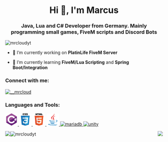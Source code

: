 <h1 align="center">Hi 👋, I'm Marcus</h1>
<h3 align="center">Java, Lua and C# Developer from Germany. Mainly programming small games, FiveM scripts and Discord Bots</h3>

<p align="left"> <img src="https://komarev.com/ghpvc/?username=mrcloudyt&label=Profile%20views&color=0e75b6&style=flat" alt="mrcloudyt" /> </p>

- 🔭 I’m currently working on **PlatinLife FiveM Server**

- 🌱 I’m currently learning **FiveM/Lua Scripting** and **Spring Boot/Integration**

<h3 align="left">Connect with me:</h3>
<p align="left">
<a href="https://twitter.com/__mrcloud" target="blank"><img align="center" src="https://raw.githubusercontent.com/rahuldkjain/github-profile-readme-generator/neutral-icons/src/images/icons/Social/twitter.svg" alt="__mrcloud" height="30" width="40" /></a>
</p>




<h3 align="left">Languages and Tools:</h3>
<p align="left"> <a href="https://www.w3schools.com/cs/" target="_blank"> <img src="https://raw.githubusercontent.com/devicons/devicon/master/icons/csharp/csharp-original.svg" alt="csharp" width="40" height="40"/> </a> <a href="https://www.w3schools.com/css/" target="_blank"> <img src="https://raw.githubusercontent.com/devicons/devicon/master/icons/css3/css3-original-wordmark.svg" alt="css3" width="40" height="40"/> </a> <a href="https://www.w3.org/html/" target="_blank"> <img src="https://raw.githubusercontent.com/devicons/devicon/master/icons/html5/html5-original-wordmark.svg" alt="html5" width="40" height="40"/> </a> <a href="https://www.java.com" target="_blank"> <img src="https://raw.githubusercontent.com/devicons/devicon/master/icons/java/java-original.svg" alt="java" width="40" height="40"/> </a> <a href="https://mariadb.org/" target="_blank"> <img src="https://www.vectorlogo.zone/logos/mariadb/mariadb-icon.svg" alt="mariadb" width="40" height="40"/> </a> <a href="https://unity.com/" target="_blank"> <img src="https://www.vectorlogo.zone/logos/unity3d/unity3d-icon.svg" alt="unity" width="40" height="40"/> </a> </p>

<p><img align="center" src="https://github-readme-streak-stats.herokuapp.com/?user=mrcloudyt&" alt="mrcloudyt" />
<img align="left" src="https://github-readme-stats.vercel.app/api?username=mrcloudyt&count_private=true&theme=highcontrast">
<img align="right" src="https://github-readme-stats.vercel.app/api/wakatime?username=@MrCloud"></p>


